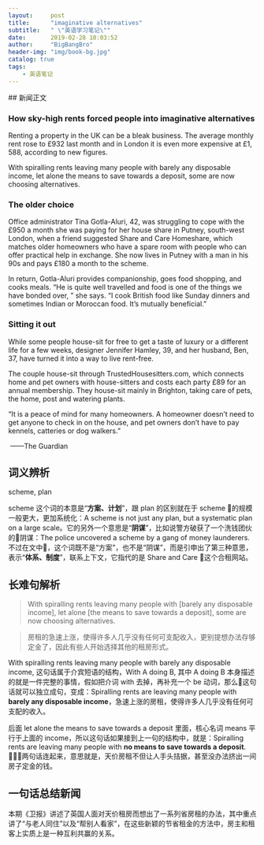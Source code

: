 ```yaml
---
layout:     post
title:      "imaginative alternatives"
subtitle:   " \"英语学习笔记\""
date:       2019-02-28 10:03:52
author:     "BigBangBro"
header-img: "img/book-bg.jpg"
catalog: true
tags:
    - 英语笔记
---
```



<p id = "build"></p>
## 新闻正文

### How sky-high rents forced people into imaginative alternatives

Renting a property in the UK can be a bleak business. The average monthly rent rose to £932 last month and in London it is even more expensive at £1, 588, according to new figures.

With spiralling rents leaving many people with barely any disposable income, let alone the means to save towards a deposit, some are now choosing alternatives.

### The older choice

Office administrator Tina Gotla-Aluri, 42, was struggling to cope with the £950 a month she was paying for her house share in Putney, south-west London, when a friend suggested Share and Care Homeshare, which matches older homeowners who have a spare room with people who can offer practical help in exchange. She now lives in Putney with a man in his 90s and pays £180 a month to the scheme.

In return, Gotla-Aluri provides companionship, goes food shopping, and cooks meals. “He is quite well travelled and food is one of the things we have bonded over, ” she says. “I cook British food like Sunday dinners and sometimes Indian or Moroccan food. It’s mutually beneficial.”

### Sitting it out

While some people house-sit for free to get a taste of luxury or a different life for a few weeks, designer Jennifer Hamley, 39, and her husband, Ben, 37, have turned it into a way to live rent-free.

The couple house-sit through TrustedHousesitters.com, which connects home and pet owners with house-sitters and costs each party £89 for an annual membership. They house-sit mainly in Brighton, taking care of pets, the home, post and watering plants.

“It is a peace of mind for many homeowners. A homeowner doesn’t need to get anyone to check in on the house, and pet owners don’t have to pay kennels, catteries or dog walkers.”



​                                                                                                                                               ——The Guardian



## 词义辨析

scheme, plan

scheme 这个词的本意是“**方案、计划**”，跟 plan 的区别就在于 scheme 的规模一般更大，更加系统化：A scheme is not just any plan, but a systematic plan on a large scale。它的另外一个意思是“**阴谋**”，比如说警方破获了一个洗钱团伙的阴谋：The police uncovered a scheme by a gang of money launderers. 不过在文中，这个词既不是“方案”，也不是“阴谋”，而是引申出了第三种意思，表示“**体系、制度**”，联系上下文，它指代的是 Share and Care 这个合租网站。



## 长难句解析

> With spiralling rents leaving many people with [barely any disposable income], let alone [the means to save towards a deposit], some are now choosing alternatives.

> 房租的急速上涨，使得许多人几乎没有任何可支配收入，更别提想办法存够定金了，因此有些人开始选择其他的租房形式。

With spiralling rents leaving many people with barely any disposable income, 这句话属于介宾短语的结构，With A doing B, 其中 A doing B 本身描述的就是一件完整的事情，假如把介词 with 去掉，再补充一个 be 动词，那么这句话就可以独立成句，变成：Spiralling rents are leaving many people with **barely any disposable income**，急速上涨的房租，使得许多人几乎没有任何可支配的收入。

后面 let alone the means to save towards a deposit 里面，核心名词 means 平行于上面的 income，所以这句话如果接到上一句的结构中，就是：Spiralling rents are leaving many people with **no means to save towards a deposit**. 两句话连起来，意思就是，天价房租不但让人手头拮据，甚至没办法挤出一间房子定金的钱。



## 一句话总结新闻

本期《卫报》讲述了英国人面对天价租房而想出了一系列省房租的办法，其中重点讲了“与老人同住”以及“帮别人看家”，在这些新颖的节省租金的方法中，房主和租客上实质上是一种互利共赢的关系。

